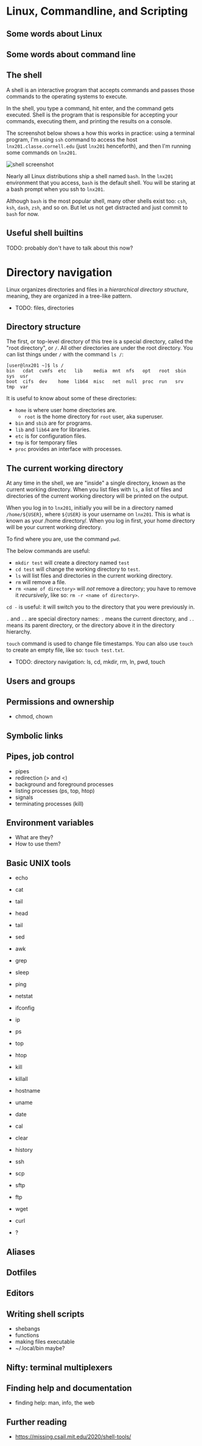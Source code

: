 # Linux, Commandline, and Scripting

## Some words about Linux


## Some words about command line




## The shell

A shell is an interactive program that accepts commands and passes
those commands to the operating systems to execute.

In the shell, you type a command, hit enter, and the command gets
executed.  Shell is the program that is responsible for accepting your
commands, executing them, and printing the results on a console.

The screenshot below shows a how this works in practice: using a
terminal program, I'm using `ssh` command to access the host
`lnx201.classe.cornell.edu` (just `lnx201` henceforth), and then I'm
running some commands on `lnx201`.

![shell screenshot](./lnx201.png)

Nearly all Linux distributions ship a shell named `bash`.  In the
`lnx201` environment that you access, `bash` is the default shell. You
will be staring at a bash prompt when you ssh to `lnx201`.

Although `bash` is the most popular shell, many other shells exist
too: `csh`, `ksh`, `dash`, `zsh`, and so on.  But let us not get
distracted and just commit to `bash` for now.


## Useful shell builtins

TODO: probably don't have to talk about this now?


# Directory navigation

Linux organizes directories and files in a _hierarchical directory
structure_, meaning, they are organized in a tree-like pattern.


- TODO: files, directories

## Directory structure

The first, or top-level directory of this tree is a special directory,
called the "root directory", or `/`.  All other directories are under
the root directory.  You can list things under `/` with the command
`ls /`:

```console
[user@lnx201 ~]$ ls /
bin   cdat  cvmfs  etc   lib    media  mnt  nfs   opt   root  sbin  sys  usr
boot  cifs  dev    home  lib64  misc   net  null  proc  run   srv   tmp  var
```

It is useful to know about some of these directories:

- `home` is where user home directories are.
  - `root` is the home directory for `root` user, aka superuser.
- `bin` and `sbib` are for programs.
- `lib` and `lib64` are for libraries.
- `etc` is for configuration files.
- `tmp` is for temporary files
- `proc` provides an interface with processes.


## The current working directory

At any time in the shell, we are "inside" a single directory, known as
the current working directory.  When you list files with `ls`, a list
of files and directories of the current working directory will be
printed on the output.

When you log in to `lnx201`, initially you will be in a directory
named `/home/${USER}`, where `${USER}` is your username on `lnx201`.
This is what is known as your /home directory/.  When you log in
first, your home directory will be your current working directory. 

To find where you are, use the command `pwd`.

The below commands are useful:

- `mkdir test` will create a directory named `test`
- `cd test` will change the working directory to `test`.
- `ls` will list files and directories in the current working
  directory.
- `rm` will remove a file.
- `rm <name of directory>` will _not_ remove a directory; you have to
  remove it _recursively_, like so: `rm -r <name of directory>`.
  

`cd -` is useful: it will switch you to the directory that you were
  previously in.
  
`.` and `..` are special directory names: `.` means the current
directory, and `..` means its parent directory, or the directory above
it in the directory hierarchy.
 
`touch` command is used to change file timestamps.  You can also use
`touch` to create an empty file, like so: `touch test.txt`.

- TODO: directory navigation: ls, cd, mkdir, rm, ln, pwd, touch


## Users and groups


## Permissions and ownership

- chmod, chown


## Symbolic links


## Pipes, job control

- pipes
- redirection (> and <)
- background and foreground processes
- listing processes (ps, top, htop)
- signals
- terminating processes (kill)


## Environment variables

- What are they?
- How to use them?


## Basic UNIX tools

- echo

- cat
- tail

- head
- tail

- sed
- awk
- grep
- sleep

- ping
- netstat

- ifconfig
- ip

- ps
- top
- htop
- kill
- killall

- hostname
- uname


- date
- cal

- clear
- history

- ssh
- scp
- sftp
- ftp
- wget
- curl

- ?

## Aliases


## Dotfiles


## Editors


## Writing shell scripts

- shebangs
- functions
- making files executable
- ~/.local/bin maybe?


## Nifty: terminal multiplexers


## Finding help and documentation

- finding help: man, info, the web


## Further reading

- https://missing.csail.mit.edu/2020/shell-tools/
